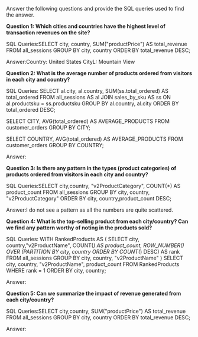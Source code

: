 Answer the following questions and provide the SQL queries used to find the answer.

    
**Question 1: Which cities and countries have the highest level of transaction revenues on the site?**


SQL Queries:SELECT city,  country,  SUM("productPrice") AS total_revenue
FROM all_sessions
GROUP BY city,  country
ORDER BY total_revenue DESC;



Answer:Country: United States
CityL: Mountain View




**Question 2: What is the average number of products ordered from visitors in each city and country?**


SQL Queries:
SELECT al.city, al.country, SUM(ss.total_ordered) AS total_ordered
FROM all_sessions AS al
JOIN sales_by_sku AS ss
ON al.productsku = ss.productsku
GROUP BY al.country, al.city 
ORDER BY total_ordered DESC;



SELECT CITY, AVG(total_ordered) AS AVERAGE_PRODUCTS
FROM customer_orders
GROUP BY CITY;



SELECT COUNTRY, AVG(total_ordered) AS AVERAGE_PRODUCTS
FROM customer_orders
GROUP BY COUNTRY;

Answer:





**Question 3: Is there any pattern in the types (product categories) of products ordered from visitors in each city and country?**


SQL Queries:SELECT city,country, "v2ProductCategory", COUNT(*) AS product_count
FROM all_sessions
GROUP BY  city, country, "v2ProductCategory"
ORDER BY city, country,product_count DESC;



Answer:I do not see a pattern as all the numbers are quite scattered.





**Question 4: What is the top-selling product from each city/country? Can we find any pattern worthy of noting in the products sold?**


SQL Queries: WITH RankedProducts AS (
    SELECT city, country,"v2ProductName", COUNT(*) AS product_count,
        ROW_NUMBER() OVER (PARTITION BY city, country ORDER BY COUNT(*) DESC) AS rank
    FROM all_sessions
    GROUP BY
        city,
        country,
        "v2ProductName"
)
SELECT
    city,
    country,
    "v2ProductName",
    product_count
FROM
    RankedProducts
WHERE
    rank = 1
ORDER BY
    city,
    country;




Answer:





**Question 5: Can we summarize the impact of revenue generated from each city/country?**

SQL Queries:SELECT city,country,  SUM("productPrice") AS total_revenue
FROM all_sessions
GROUP BY city, country
ORDER BY total_revenue DESC;


Answer:







